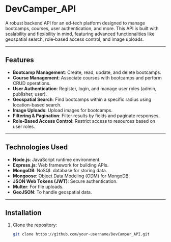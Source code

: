 # DevCamper_API

A robust backend API for an ed-tech platform designed to manage bootcamps, courses, user authentication, and more. This API is built with scalability and flexibility in mind, featuring advanced functionalities like geospatial search, role-based access control, and image uploads.

---

## Features

- **Bootcamp Management**: Create, read, update, and delete bootcamps.
- **Course Management**: Associate courses with bootcamps and perform CRUD operations.
- **User Authentication**: Register, login, and manage user roles (admin, publisher, user).
- **Geospatial Search**: Find bootcamps within a specific radius using location-based search.
- **Image Uploads**: Upload images for bootcamps.
- **Filtering & Pagination**: Filter results by fields and paginate responses.
- **Role-Based Access Control**: Restrict access to resources based on user roles.

---

## Technologies Used

- **Node.js**: JavaScript runtime environment.
- **Express.js**: Web framework for building APIs.
- **MongoDB**: NoSQL database for storing data.
- **Mongoose**: Object Data Modeling (ODM) for MongoDB.
- **JSON Web Tokens (JWT)**: Secure authentication.
- **Multer**: For file uploads.
- **GeoJSON**: To handle geospatial data.

---

## Installation

1. Clone the repository:
   ```bash
   git clone https://github.com/your-username/DevCamper_API.git
